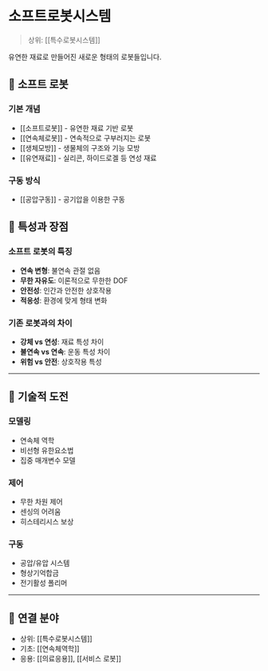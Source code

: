 # 소프트로봇시스템

> 상위: [[특수로봇시스템]]

유연한 재료로 만들어진 새로운 형태의 로봇들입니다.

## 🌊 소프트 로봇

### 기본 개념
- [[소프트로봇]] - 유연한 재료 기반 로봇
- [[연속체로봇]] - 연속적으로 구부러지는 로봇
- [[생체모방]] - 생물체의 구조와 기능 모방
- [[유연재료]] - 실리콘, 하이드로겔 등 연성 재료

### 구동 방식
- [[공압구동]] - 공기압을 이용한 구동

## 🎯 특성과 장점

### 소프트 로봇의 특징
- **연속 변형**: 불연속 관절 없음
- **무한 자유도**: 이론적으로 무한한 DOF
- **안전성**: 인간과 안전한 상호작용
- **적응성**: 환경에 맞게 형태 변화

### 기존 로봇과의 차이
- **강체 vs 연성**: 재료 특성 차이
- **불연속 vs 연속**: 운동 특성 차이
- **위험 vs 안전**: 상호작용 특성

---

## 🔗 기술적 도전

### 모델링
- 연속체 역학
- 비선형 유한요소법
- 집중 매개변수 모델

### 제어
- 무한 차원 제어
- 센싱의 어려움
- 히스테리시스 보상

### 구동
- 공압/유압 시스템
- 형상기억합금
- 전기활성 폴리머

---

## 🔗 연결 분야
- 상위: [[특수로봇시스템]]
- 기초: [[연속체역학]]
- 응용: [[의료응용]], [[서비스 로봇]]